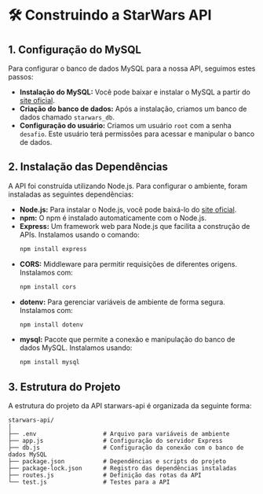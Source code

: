 # 🛠 Construindo a StarWars API

## 1. Configuração do MySQL

Para configurar o banco de dados MySQL para a nossa API, seguimos estes passos:

- **Instalação do MySQL:** Você pode baixar e instalar o MySQL a partir do [site oficial](https://www.mysql.com/downloads/).
- **Criação do banco de dados:** Após a instalação, criamos um banco de dados chamado `starwars_db`.
- **Configuração do usuário:** Criamos um usuário `root` com a senha `desafio`. Este usuário terá permissões para acessar e manipular o banco de dados.

## 2. Instalação das Dependências

A API foi construída utilizando Node.js. Para configurar o ambiente, foram instaladas as seguintes dependências:

- **Node.js:** Para instalar o Node.js, você pode baixá-lo do [site oficial](https://nodejs.org/).
- **npm:** O npm é instalado automaticamente com o Node.js.
- **Express:** Um framework web para Node.js que facilita a construção de APIs. Instalamos usando o comando:
  ```bash
  npm install express
- **CORS:** Middleware para permitir requisições de diferentes origens. Instalamos com:
  ```bash
  npm install cors
- **dotenv:** Para gerenciar variáveis de ambiente de forma segura. Instalamos com:
   ```bash
  npm install dotenv
- **mysql:** Pacote que permite a conexão e manipulação do banco de dados MySQL. Instalamos usando:
  ```bash
  npm install mysql

## 3. Estrutura do Projeto

A estrutura do projeto da API starwars-api é organizada da seguinte forma:
  ```
  starwars-api/
  │
  ├── .env                   # Arquivo para variáveis de ambiente
  ├── app.js                 # Configuração do servidor Express
  ├── db.js                  # Configuração da conexão com o banco de dados MySQL
  ├── package.json           # Dependências e scripts do projeto
  ├── package-lock.json      # Registro das dependências instaladas
  ├── routes.js              # Definição das rotas da API
  └── test.js                # Testes para a API
  ```
